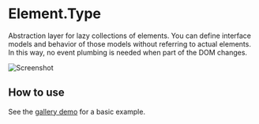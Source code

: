 Element.Type
============

Abstraction layer for lazy collections of elements. You can define interface models and behavior of those models without referring to actual elements. In this way, no event plumbing is needed when part of the DOM changes.

![Screenshot](http://benlenarts.github.com/Element.Type/images/screenshot_gallery.png)

How to use
----------

See the [gallery demo](http://benlenarts.github.com/Element.Type/gallery.html) for a basic example.
